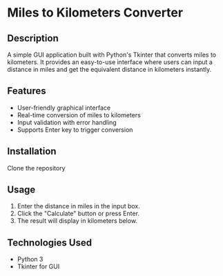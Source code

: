 # Miles to Kilometers Converter

## Description
A simple GUI application built with Python's Tkinter that converts miles to kilometers.
It provides an easy-to-use interface where users can input a distance in miles and get the equivalent distance in kilometers instantly.

## Features
- User-friendly graphical interface  
- Real-time conversion of miles to kilometers  
- Input validation with error handling  
- Supports Enter key to trigger conversion  

## Installation
Clone the repository

## Usage
1. Enter the distance in miles in the input box.
2. Click the "Calculate" button or press Enter.
3. The result will display in kilometers below.

## Technologies Used
- Python 3
- Tkinter for GUI
